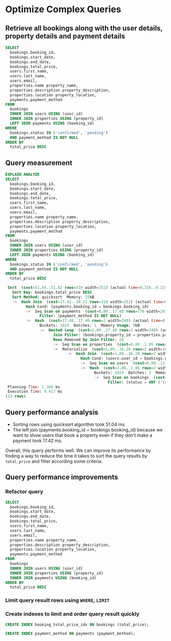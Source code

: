 # Optimize Complex Queries

## Retrieve all bookings along with the user details, property details and payment details

```sql
SELECT
  bookings.booking_id,
  bookings.start_date,
  bookings.end_date,
  bookings.total_price,
  users.first_name,
  users.last_name,
  users.email,
  properties.name property_name,
  properties.description property_description,
  properties.location property_location,
  payments.payment_method
FROM
  bookings
  INNER JOIN users USING (user_id)
  INNER JOIN properties USING (property_id)
  LEFT JOIN payments USING (booking_id)
WHERE
  bookings.status IN ('confirmed', 'pending')
  AND payment_method IS NOT NULL
ORDER BY
  total_price DESC
```

## Query measurement

```sql
EXPLAIN ANALYZE
SELECT
  bookings.booking_id,
  bookings.start_date,
  bookings.end_date,
  bookings.total_price,
  users.first_name,
  users.last_name,
  users.email,
  properties.name property_name,
  properties.description property_description,
  properties.location property_location,
  payments.payment_method
FROM
  bookings
  INNER JOIN users USING (user_id)
  INNER JOIN properties USING (property_id)
  LEFT JOIN payments USING (booking_id)
WHERE
  bookings.status IN ('confirmed', 'pending')
  AND payment_method IS NOT NULL
ORDER BY
  total_price DESC
```
```sql
 Sort  (cost=51.04..51.82 rows=310 width=252) (actual time=0.216..0.224 rows=3 loops=1)
   Sort Key: bookings.total_price DESC
   Sort Method: quicksort  Memory: 25kB
   ->  Hash Join  (cost=17.42..38.21 rows=310 width=252) (actual time=0.181..0.194 rows=3 loops=1)
         Hash Cond: (payments.booking_id = bookings.booking_id)
         ->  Seq Scan on payments  (cost=0.00..17.80 rows=776 width=20) (actual time=0.029..0.032 rows=3 loops=1)
               Filter: (payment_method IS NOT NULL)
         ->  Hash  (cost=17.40..17.40 rows=2 width=248) (actual time=0.129..0.134 rows=5 loops=1)
               Buckets: 1024  Batches: 1  Memory Usage: 9kB
               ->  Nested Loop  (cost=1.09..17.40 rows=2 width=248) (actual time=0.070..0.116 rows=5 loops=1)
                     Join Filter: (bookings.property_id = properties.property_id)
                     Rows Removed by Join Filter: 20
                     ->  Seq Scan on properties  (cost=0.00..1.05 rows=5 width=112) (actual time=0.007..0.009 rows=5 loops=1)
                     ->  Materialize  (cost=1.09..16.20 rows=2 width=168) (actual time=0.012..0.017 rows=5 loops=5)
                           ->  Hash Join  (cost=1.09..16.20 rows=2 width=168) (actual time=0.050..0.064 rows=5 loops=1)
                                 Hash Cond: (users.user_id = bookings.user_id)
                                 ->  Seq Scan on users  (cost=0.00..13.70 rows=370 width=112) (actual time=0.006..0.008 rows=5 loops=1)
                                 ->  Hash  (cost=1.06..1.06 rows=2 width=88) (actual time=0.029..0.030 rows=5 loops=1)
                                       Buckets: 1024  Batches: 1  Memory Usage: 9kB
                                       ->  Seq Scan on bookings  (cost=0.00..1.06 rows=2 width=88) (actual time=0.012..0.018 rows=5 loops=1)
                                             Filter: (status = ANY ('{confirmed,pending}'::status_enum[]))
 Planning Time: 1.360 ms
 Execution Time: 0.417 ms
(23 rows)
```

## Query performance analysis

* Sorting rows using quicksort algorithm took 51.04 ms
* The left join (payments.booking_id = bookings.booking_id) because we want to 
show users that book a property even if they don't make a payment took 17.42 ms.

Overall, this query performs well. We can improve its performance by finding a way to reduce the time it takes to sort the query results by `total_price` and 
filter according some criteria.

## Query performance improvements

### Refactor query

```sql
SELECT
  bookings.booking_id,
  bookings.start_date,
  bookings.end_date,
  bookings.total_price,
  users.first_name,
  users.last_name,
  users.email,
  properties.name property_name,
  properties.description property_description,
  properties.location property_location,
  payments.payment_method
FROM
  bookings
  INNER JOIN users USING (user_id)
  INNER JOIN properties USING (property_id)
  INNER JOIN payments USING (booking_id)
ORDER BY
  total_price DESC
```

### Limit query result rows using `WHERE`, `LIMIT` 

### Create indexes to limit and order query result quickly

```sql
CREATE INDEX booking_total_price_idx ON bookings (total_price);

CREATE INDEX payment_method ON payments (payment_method);
```


